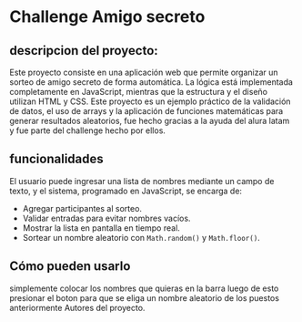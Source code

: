 <h1>Challenge Amigo secreto</h1>

<h2>descripcion del proyecto:</h2>
Este proyecto consiste en una aplicación web que permite organizar un sorteo de amigo secreto de forma automática.
La lógica está implementada completamente en JavaScript, mientras que la estructura y el diseño utilizan HTML y CSS.
Este proyecto es un ejemplo práctico de la validación de datos, el uso de arrays y la aplicación de funciones matemáticas para generar resultados aleatorios, fue hecho gracias a la ayuda del alura latam y fue parte del challenge hecho por ellos.

<h2>funcionalidades</h2>
El usuario puede ingresar una lista de nombres mediante un campo de texto, y el sistema, programado en JavaScript, se encarga de:

- Agregar participantes al sorteo.
- Validar entradas para evitar nombres vacíos.
- Mostrar la lista en pantalla en tiempo real.
- Sortear un nombre aleatorio con `Math.random()` y `Math.floor()`.


<h2>Cómo pueden usarlo</h2>
simplemente colocar los nombres que quieras en la barra luego de esto presionar el boton para que se eliga un nombre aleatorio de los puestos anteriormente
Autores del proyecto.
